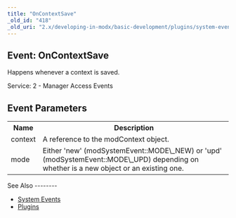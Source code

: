 ```yaml
---
title: "OnContextSave"
_old_id: "418"
_old_uri: "2.x/developing-in-modx/basic-development/plugins/system-events/oncontextsave"
---
```


Event: OnContextSave
--------------------

Happens whenever a context is saved.

Service: 2 - Manager Access Events

Event Parameters
----------------

<table><tbody><tr><th>Name</th><th>Description</th></tr><tr><td>context</td><td>A reference to the modContext object.</td></tr><tr><td>mode</td><td>Either 'new' (modSystemEvent::MODE\_NEW) or 'upd' (modSystemEvent::MODE\_UPD) depending on whether is a new object or an existing one.</td></tr></tbody></table>See Also
--------

- [System Events](/revolution/2.x/developing-in-modx/basic-development/plugins/system-events "System Events")
- [Plugins](/revolution/2.x/developing-in-modx/basic-development/plugins "Plugins")